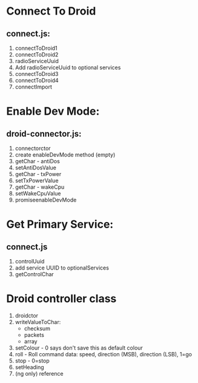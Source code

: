 # Connect To Droid

## connect.js:

1. connectToDroid1
2. connectToDroid2
3. radioServiceUuid
4. Add radioServiceUuid to optional services
5. connectToDroid3
6. connectToDroid4
7. connectImport

# Enable Dev Mode:

## droid-connector.js:
1. connectorctor
2. create enableDevMode method (empty)
3. getChar - antiDos
4. setAntiDosValue
5. getChar - txPower
6. setTxPowerValue
7. getChar - wakeCpu
8. setWakeCpuValue
9. promiseenableDevMode

# Get Primary Service:

## connect.js

1. controlUuid
2. add service UUID to optionalServices
3. getControlChar

# Droid controller class

1. droidctor
2. writeValueToChar:
     - checksum
    - packets
    - array
3. setColour - 0 says don't save this as default colour
4. roll - Roll command data: speed, direction (MSB), direction (LSB), 1=go
5. stop - 0=stop
6. setHeading
7. (ng only) reference